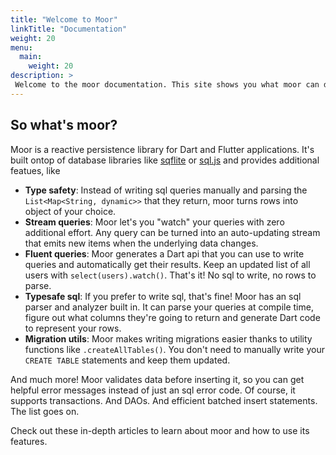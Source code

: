 ```yaml
---
title: "Welcome to Moor"
linkTitle: "Documentation"
weight: 20
menu:
  main:
    weight: 20
description: >
 Welcome to the moor documentation. This site shows you what moor can do and how to use it.
---
```


## So what's moor?
Moor is a reactive persistence library for Dart and Flutter applications. It's built ontop
of database libraries like [sqflite](https://pub.dev/packages/sqflite) or [sql.js](https://github.com/kripken/sql.js/)
and provides additional featues, like

- __Type safety__: Instead of writing sql queries manually and parsing the `List<Map<String, dynamic>>` that they 
return, moor turns rows into object of your choice.
- __Stream queries__: Moor let's you "watch" your queries with zero additional effort. Any query can be turned into
 an auto-updating stream that emits new items when the underlying data changes.
- __Fluent queries__: Moor generates a Dart api that you can use to write queries and automatically get their results.
 Keep an updated list of all users with `select(users).watch()`. That's it! No sql to write, no rows to parse.
- __Typesafe sql__: If you prefer to write sql, that's fine! Moor has an sql parser and analyzer built in. It can parse
  your queries at compile time, figure out what columns they're going to return and generate Dart code to represent your
  rows.
- __Migration utils__: Moor makes writing migrations easier thanks to utility functions like `.createAllTables()`.
 You don't need to manually write your `CREATE TABLE` statements and keep them updated.

And much more! Moor validates data before inserting it, so you can get helpful error messages instead of just an
sql error code. Of course, it supports transactions. And DAOs. And efficient batched insert statements. The list goes on.

Check out these in-depth articles to learn about moor and how to use its features.
